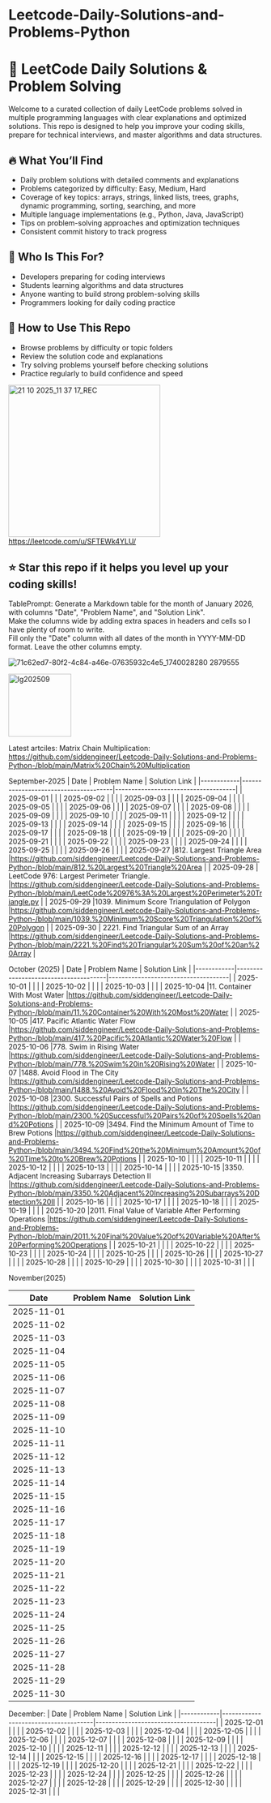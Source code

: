 # Leetcode-Daily-Solutions-and-Problems-Python

# 🧩 LeetCode Daily Solutions & Problem Solving

Welcome to a curated collection of daily LeetCode problems solved in multiple programming languages with clear explanations and optimized solutions. This repo is designed to help you improve your coding skills, prepare for technical interviews, and master algorithms and data structures.

## 🔥 What You’ll Find

- Daily problem solutions with detailed comments and explanations
- Problems categorized by difficulty: Easy, Medium, Hard
- Coverage of key topics: arrays, strings, linked lists, trees, graphs, dynamic programming, sorting, searching, and more
- Multiple language implementations (e.g., Python, Java, JavaScript)
- Tips on problem-solving approaches and optimization techniques
- Consistent commit history to track progress

## 🎯 Who Is This For?

- Developers preparing for coding interviews
- Students learning algorithms and data structures
- Anyone wanting to build strong problem-solving skills
- Programmers looking for daily coding practice

## 📅 How to Use This Repo

- Browse problems by difficulty or topic folders
- Review the solution code and explanations
- Try solving problems yourself before checking solutions
- Practice regularly to build confidence and speed

<img width="300" height="300" alt="21 10 2025_11 37 17_REC" src="https://github.com/user-attachments/assets/407c8f88-8b0c-4f1e-8889-1e712d5719ab" /> https://leetcode.com/u/SFTEWk4YLU/

## ⭐ Star this repo if it helps you level up your coding skills!

TablePrompt:
Generate a Markdown table for the month of January 2026, with columns "Date", "Problem Name", and "Solution Link".  
Make the columns wide by adding extra spaces in headers and cells so I have plenty of room to write.  
Fill only the "Date" column with all dates of the month in YYYY-MM-DD format. Leave the other columns empty.

![71c62ed7-80f2-4c84-a46e-07635932c4e5_1740028280 2879555](https://github.com/user-attachments/assets/78dd2f25-dfe2-4ab9-a759-5cd79c517fa4)


<img width="124" height="124" alt="lg202509" src="https://github.com/user-attachments/assets/79d1c1c9-b458-4b8a-84f7-f0b5d770f1ca" />

Latest artciles:
Matrix Chain Multiplication: https://github.com/siddengineer/Leetcode-Daily-Solutions-and-Problems-Python-/blob/main/Matrix%20Chain%20Multiplication



September-2025
| Date       | Problem Name                           | Solution Link                     |
|------------|--------------------------------------|-------------------------------------|
| 2025-09-01 |                        |
| 2025-09-02 |                                      |                                     |
| 2025-09-03 |                                      |                                     |
| 2025-09-04 |                                      |                                     |
| 2025-09-05 |                                      |                                     |
| 2025-09-06 |                                      |                                     |
| 2025-09-07 |                                      |                                     |
| 2025-09-08 |                                      |                                     |
| 2025-09-09 |                                      |                                     |
| 2025-09-10 |                                      |                                     |
| 2025-09-11 |                                      |                                     |
| 2025-09-12 |                                      |                                     |
| 2025-09-13 |                                      |                                     |
| 2025-09-14 |                                      |                                     |
| 2025-09-15 |                                      |                                     |
| 2025-09-16 |                                      |                                     |
| 2025-09-17 |                                      |                                     |
| 2025-09-18 |                                      |                                     |
| 2025-09-19 |                                      |                                     |
| 2025-09-20 |                                      |                                     |
| 2025-09-21 |                                      |                                     |
| 2025-09-22 |                                      |                                     |
| 2025-09-23 |                                      |                                     |
| 2025-09-24 |                                      |                                     |
| 2025-09-25 |                                      |                                     |
| 2025-09-26 |                                      |                                     |
| 2025-09-27 |812. Largest Triangle Area                                      |https://github.com/siddengineer/Leetcode-Daily-Solutions-and-Problems-Python-/blob/main/812.%20Largest%20Triangle%20Area                                     |
| 2025-09-28 | LeetCode 976: Largest Perimeter Triangle.                                     |https://github.com/siddengineer/Leetcode-Daily-Solutions-and-Problems-Python-/blob/main/LeetCode%20976%3A%20Largest%20Perimeter%20Triangle.py                                     |
| 2025-09-29 |1039. Minimum Score Triangulation of Polygon                                      |https://github.com/siddengineer/Leetcode-Daily-Solutions-and-Problems-Python-/blob/main/1039.%20Minimum%20Score%20Triangulation%20of%20Polygon                                     |
| 2025-09-30 | 2221. Find Triangular Sum of an Array                                     |https://github.com/siddengineer/Leetcode-Daily-Solutions-and-Problems-Python-/blob/main/2221.%20Find%20Triangular%20Sum%20of%20an%20Array                                     |

October (2025)
| Date       | Problem Name                           | Solution Link                         |
|------------|--------------------------------------|-------------------------------------|
| 2025-10-01 |                                      |                                     |
| 2025-10-02 |                                      |                                     |
| 2025-10-03 |                                      |                                     |
| 2025-10-04 |11. Container With Most Water                                      |https://github.com/siddengineer/Leetcode-Daily-Solutions-and-Problems-Python-/blob/main/11.%20Container%20With%20Most%20Water                                     |
| 2025-10-05 |417. Pacific Atlantic Water Flow                                      |https://github.com/siddengineer/Leetcode-Daily-Solutions-and-Problems-Python-/blob/main/417.%20Pacific%20Atlantic%20Water%20Flow                                     |
| 2025-10-06 |778. Swim in Rising Water                                      |https://github.com/siddengineer/Leetcode-Daily-Solutions-and-Problems-Python-/blob/main/778.%20Swim%20in%20Rising%20Water                                     |
| 2025-10-07 |1488. Avoid Flood in The City                                      |https://github.com/siddengineer/Leetcode-Daily-Solutions-and-Problems-Python-/blob/main/1488.%20Avoid%20Flood%20in%20The%20City                                     |
| 2025-10-08 |2300. Successful Pairs of Spells and Potions                                      |https://github.com/siddengineer/Leetcode-Daily-Solutions-and-Problems-Python-/blob/main/2300.%20Successful%20Pairs%20of%20Spells%20and%20Potions                                     |
| 2025-10-09 |3494. Find the Minimum Amount of Time to Brew Potions                                      |https://github.com/siddengineer/Leetcode-Daily-Solutions-and-Problems-Python-/blob/main/3494.%20Find%20the%20Minimum%20Amount%20of%20Time%20to%20Brew%20Potions                                     |
| 2025-10-10 |                                      |                                     |
| 2025-10-11 |                                      |                                     |
| 2025-10-12 |                                      |                                     |
| 2025-10-13 |                                      |                                     |
| 2025-10-14 |                                      |                                     |
| 2025-10-15 |3350. Adjacent Increasing Subarrays Detection II                                      |https://github.com/siddengineer/Leetcode-Daily-Solutions-and-Problems-Python-/blob/main/3350.%20Adjacent%20Increasing%20Subarrays%20Detection%20II                                     |
| 2025-10-16 |                                      |                                     |
| 2025-10-17 |                                      |                                     |
| 2025-10-18 |                                      |                                     |
| 2025-10-19 |                                      |                                     |
| 2025-10-20 |2011. Final Value of Variable After Performing Operations                                      |https://github.com/siddengineer/Leetcode-Daily-Solutions-and-Problems-Python-/blob/main/2011.%20Final%20Value%20of%20Variable%20After%20Performing%20Operations                                     |
| 2025-10-21 |                                      |                                     |
| 2025-10-22 |                                      |                                     |
| 2025-10-23 |                                      |                                     |
| 2025-10-24 |                                      |                                     |
| 2025-10-25 |                                      |                                     |
| 2025-10-26 |                                      |                                     |
| 2025-10-27 |                                      |                                     |
| 2025-10-28 |                                      |                                     |
| 2025-10-29 |                                      |                                     |
| 2025-10-30 |                                      |                                     |
| 2025-10-31 |                                      |                                     |

November(2025)

| Date       | Problem Name                           | Solution Link                         |
|------------|--------------------------------------|-------------------------------------|
| 2025-11-01 |                                      |                                     |
| 2025-11-02 |                                      |                                     |
| 2025-11-03 |                                      |                                     |
| 2025-11-04 |                                      |                                     |
| 2025-11-05 |                                      |                                     |
| 2025-11-06 |                                      |                                     |
| 2025-11-07 |                                      |                                     |
| 2025-11-08 |                                      |                                     |
| 2025-11-09 |                                      |                                     |
| 2025-11-10 |                                      |                                     |
| 2025-11-11 |                                      |                                     |
| 2025-11-12 |                                      |                                     |
| 2025-11-13 |                                      |                                     |
| 2025-11-14 |                                      |                                     |
| 2025-11-15 |                                      |                                     |
| 2025-11-16 |                                      |                                     |
| 2025-11-17 |                                      |                                     |
| 2025-11-18 |                                      |                                     |
| 2025-11-19 |                                      |                                     |
| 2025-11-20 |                                      |                                     |
| 2025-11-21 |                                      |                                     |
| 2025-11-22 |                                      |                                     |
| 2025-11-23 |                                      |                                     |
| 2025-11-24 |                                      |                                     |
| 2025-11-25 |                                      |                                     |
| 2025-11-26 |                                      |                                     |
| 2025-11-27 |                                      |                                     |
| 2025-11-28 |                                      |                                     |
| 2025-11-29 |                                      |                                     |
| 2025-11-30 |                                      |                                     |

December:
| Date       | Problem Name                           | Solution Link                         |
|------------|--------------------------------------|-------------------------------------|
| 2025-12-01 |                                      |                                     |
| 2025-12-02 |                                      |                                     |
| 2025-12-03 |                                      |                                     |
| 2025-12-04 |                                      |                                     |
| 2025-12-05 |                                      |                                     |
| 2025-12-06 |                                      |                                     |
| 2025-12-07 |                                      |                                     |
| 2025-12-08 |                                      |                                     |
| 2025-12-09 |                                      |                                     |
| 2025-12-10 |                                      |                                     |
| 2025-12-11 |                                      |                                     |
| 2025-12-12 |                                      |                                     |
| 2025-12-13 |                                      |                                     |
| 2025-12-14 |                                      |                                     |
| 2025-12-15 |                                      |                                     |
| 2025-12-16 |                                      |                                     |
| 2025-12-17 |                                      |                                     |
| 2025-12-18 |                                      |                                     |
| 2025-12-19 |                                      |                                     |
| 2025-12-20 |                                      |                                     |
| 2025-12-21 |                                      |                                     |
| 2025-12-22 |                                      |                                     |
| 2025-12-23 |                                      |                                     |
| 2025-12-24 |                                      |                                     |
| 2025-12-25 |                                      |                                     |
| 2025-12-26 |                                      |                                     |
| 2025-12-27 |                                      |                                     |
| 2025-12-28 |                                      |                                     |
| 2025-12-29 |                                      |                                     |
| 2025-12-30 |                                      |                                     |
| 2025-12-31 |                                      |                                     |













